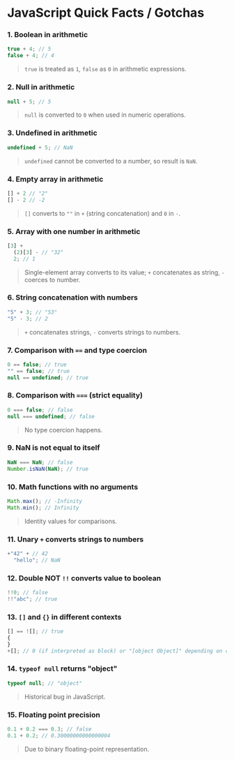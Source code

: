 # JavaScript Quick Facts / Gotchas

### 1. Boolean in arithmetic

```javascript
true + 4; // 5
false + 4; // 4
```

> `true` is treated as `1`, `false` as `0` in arithmetic expressions.

### 2. Null in arithmetic

```javascript
null + 5; // 5
```

> `null` is converted to `0` when used in numeric operations.

### 3. Undefined in arithmetic

```javascript
undefined + 5; // NaN
```

> `undefined` cannot be converted to a number, so result is `NaN`.

### 4. Empty array in arithmetic

```javascript
[] + 2 // "2"
[] - 2 // -2
```

> `[]` converts to `""` in `+` (string concatenation) and `0` in `-`.

### 5. Array with one number in arithmetic

```javascript
[3] +
  (2)[3] - // "32"
  2; // 1
```

> Single-element array converts to its value; `+` concatenates as string, `-` coerces to number.

### 6. String concatenation with numbers

```javascript
"5" + 3; // "53"
"5" - 3; // 2
```

> `+` concatenates strings, `-` converts strings to numbers.

### 7. Comparison with `==` and type coercion

```javascript
0 == false; // true
"" == false; // true
null == undefined; // true
```

### 8. Comparison with `===` (strict equality)

```javascript
0 === false; // false
null === undefined; // false
```

> No type coercion happens.

### 9. NaN is not equal to itself

```javascript
NaN === NaN; // false
Number.isNaN(NaN); // true
```

### 10. Math functions with no arguments

```javascript
Math.max(); // -Infinity
Math.min(); // Infinity
```

> Identity values for comparisons.

### 11. Unary `+` converts strings to numbers

```javascript
+"42" + // 42
  "hello"; // NaN
```

### 12. Double NOT `!!` converts value to boolean

```javascript
!!0; // false
!!"abc"; // true
```

### 13. `[]` and `{}` in different contexts

```javascript
[] == ![]; // true
{
}
+[]; // 0 (if interpreted as block) or "[object Object]" depending on context
```

### 14. `typeof null` returns "object"

```javascript
typeof null; // "object"
```

> Historical bug in JavaScript.

### 15. Floating point precision

```javascript
0.1 + 0.2 === 0.3; // false
0.1 + 0.2; // 0.30000000000000004
```

> Due to binary floating-point representation.
